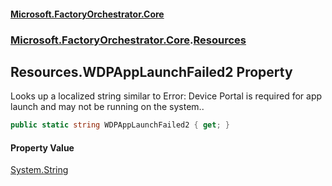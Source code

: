 #### [Microsoft.FactoryOrchestrator.Core](./Microsoft-FactoryOrchestrator-Core.md 'Microsoft.FactoryOrchestrator.Core')
### [Microsoft.FactoryOrchestrator.Core](./Microsoft-FactoryOrchestrator-Core.md 'Microsoft.FactoryOrchestrator.Core').[Resources](./Microsoft-FactoryOrchestrator-Core-Resources.md 'Microsoft.FactoryOrchestrator.Core.Resources')
## Resources.WDPAppLaunchFailed2 Property
Looks up a localized string similar to Error: Device Portal is required for app launch and may not be running on the system..  
```csharp
public static string WDPAppLaunchFailed2 { get; }
```
#### Property Value
[System.String](https://docs.microsoft.com/en-us/dotnet/api/System.String 'System.String')  
